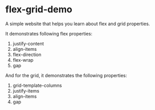 # flex-grid-demo

A simple website that helps you learn about flex and grid properties.

It demonstrates following flex properties:
1. justify-content
2. align-items
3. flex-direction
4. flex-wrap
5. gap

And for the grid, it demonstrates the following properties:
1. grid-template-columns
2. justify-items
3. align-items
4. gap
